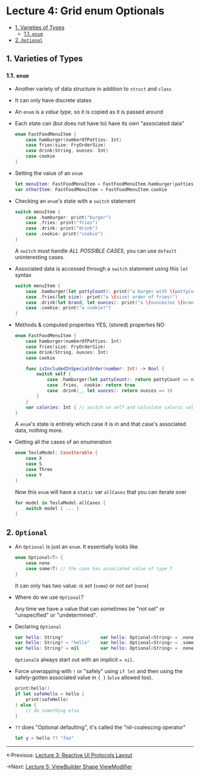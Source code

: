 # Lecture 4: Grid enum Optionals

- [1. Varieties of Types](#1-varieties-of-types)
  - [1.1. `enum`](#11-enum)
- [2. `Optional`](#2-optional)

## 1. Varieties of Types

### 1.1. `enum`

- Another variety of data structure in addition to `struct` and `class`

- It can only have discrete states

- An `enum` is a _value type_, so it is copied as it is passed around

- Each state can (but does not have to) have its own "associated data"

  ```swift
  enum FastFoodMenuItem {
      case hamburger(numberOfPatties: Int)
      case fries(size: FryOrderSize)
      case drink(String, ounces: Int)
      case cookie
  }
  ```

- Setting the value of an `enum`

  ```swift
  let menuItem: FastFoodMenuItem = FastFoodMenuItem.hamburger(patties: 2)
  var otherItem: FastFoodMenuItem = FastFoodMenuItem.cookie
  ```

- Checking an `enum`'s state with a `switch` statement

  ```swift
  switch menuItem {
      case .hamburger: print("burger")
      case .fries: print("fries")
      case .drink: print("drink")
      case .cookie: print("cookie")
  }
  ```

  A `switch` must handle _ALL POSSIBLE CASES_, you can use `default` uninteresting cases.

- Associated data is accessed through a `switch` statement using this `let` syntax

  ```swift
  switch menuItem {
      case .hamburger(let pattyCount): print("a burger with \(pattyCount) patties!")
      case .fries(let size): print("a \(size) order of fries!")
      case .drink(let brand, let ounces): print("a \(ounces)oz \(brand)")
      case .cookie: print("a cookie!")
  }
  ```

- Methods & computed properties YES, (stored) properties NO

  ```swift
  enum FastFoodMenuItem {
      case hamburger(numberOfPatties: Int)
      case fries(size: FryOrderSize)
      case drink(String, ounces: Int)
      case cookie

      func isIncludedInSpecialOrder(number: Int) -> Bool {
          switch self {
              case .hamburger(let pattyCount): return pattyCount == number
              case .fries, .cookie: return true
              case .drink(_, let ounces): return ounces == 16
          }
      }
      var calories: Int { // switch on self and calculate caloric value here }
  }
  ```

  A `enum`'s state is entirely which case it is in and that case's associated data, nothing more.

- Getting all the cases of an enumeration

  ```swift
  enum TeslaModel: CaseIterable {
      case X
      case S
      case Three
      case Y
  }
  ```

  Now this `enum` will have a `static` var `allCases` that you can iterate over

  ```swift
  for model in TeslaModel.allCases {
      switch model { ... }
  }
  ```

## 2. `Optional`

- An `Optional` is just an `enum`. It essentially looks like

  ```swift
  enum Optional<T> {
      case none
      case some(T) // the case has associated value of type T
  }
  ```

  It can only has two value: _is set_ (`some`) or _not set_ (`none`)

- Where do we use `Optional`?

  Any time we have a value that can sometimes be "not set" or "unspecified" or "undetermined".

- Declaring `Optional`

  ```swift
  var hello: String?              var hello: Optional<String> = .none
  var hello: String? = "hello"    var hello: Optional<String> = .some("hello")
  var hello: String? = nil        var hello: Optional<String> = .none
  ```

  `Optional`s always start out with an implicit `= nil`.

- Force unwrapping with `!` or "safely" using `if let` and then using the safely-gotten associated value in `{ }` (`else` allowed too).

  ```swift
  print(hello!)
  if let safeHello = hello {
      print(safeHello)
  } else {
      // do something else
  }
  ```

- `??` does "Optional defaulting", it's called the "nil-coalescing operator"

  ```swift
  let y = hello ?? "foo"
  ```

---

←Previous: [Lecture 3: Reactive UI Protocols Layout](Lecture%203.md)

→Next: [Lecture 5: ViewBuilder Shape ViewModifier](Lecture%205.md)
